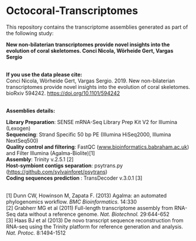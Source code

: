 # Octocoral-Transcriptomes

This repository contains the transcriptome assemblies generated as part of the following study:

<b> New non-bilaterian transcriptomes provide novel insights into the evolution of coral skeletomes.
Conci Nicola, Wörheide Gert, Vargas Sergio </b>  


\
<b>If you use the data please cite:</b>\
Conci Nicola, Wörheide Gert, Vargas Sergio. 2019. New non-bilaterian transcriptomes provide novel insights into the evolution of coral skeletomes. bioRxiv 594242. https://doi.org/10.1101/594242

\
<b>Assemblies details:</b>

<b>Library Preparation</b>: SENSE mRNA-Seq Library Prep Kit V2 for Illumina (Lexogen)\
<b>Sequencing</b>: Strand Specific 50 bp PE (Illumina HiSeq2000, Illumina NextSeq500)\
<b>Quality control and filtering</b>: FastQC (www.bioinformatics.babraham.ac.uk) and Filter Illumina (Agalma-Biolite)[1]\
<b>Assembly</b>: Trinity v.2.5.1 [2]\
<b>Host-symbiont contigs separation</b>: psytrans.py (https://github.com/sylvainforet/psytrans) \
<b>Coding sequences prediction </b>: TransDecoder v.3.0.1 [3]

\
[1] Dunn CW, Howinson M, Zapata F. (2013) Agalma: an automated phylogenomics workflow. <i>BMC Bioinformatics.</i> 14:330\
[2] Grabherr MG et al (2011) Full-length transcriptome assembly from RNA-Seq data without a reference genome. <i> Nat. Biotechnol.</i> 29:644-652\
[3] Haas BJ et al (2013) De novo transcript sequence reconstruction from RNA-seq using the Trinity platform for reference generation and analysis. <i> Nat. Protoc.</i> 8:1494-1512
